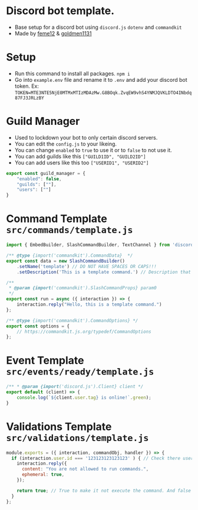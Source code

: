 # Discord bot template.
- Base setup for a discord bot using `discord.js` `dotenv` and `commandkit`
- Made by [feme12](https://discord.com/users/696158716617031711) & [goldmen1131](https://discord.com/users/634140757812314114)

# Setup
- Run this command to install all packages. ``npm i``
- Go into `example.env` file and rename it to `.env` and add your discord bot token. Ex: `TOKEN=MTE3NTE5NjE0MTMxMTIzMDAzMw.G8BOqk.ZvqEW9vhS4YNMJQVKLDTO4INbdq87FJ3JRLzBY`

# Guild Manager
- Used to lockdown your bot to only certain discord servers.
- You can edit the `config.js` to your likeing.
- You can change `enabled` to `true` to use it or to `false` to not use it.
- You can add guilds like this `["GUILD1ID", "GUILD2ID"]`
- You can add users like this too `["USERID1", "USERID2"]`
```js
export const guild_manager = {
    "enabled": false,
    "guilds": [""],
    "users": [""]
}
```

# Command Template `src/commands/template.js`
```js
import { EmbedBuilder, SlashCommandBuilder, TextChannel } from 'discord.js';

/** @type {import('commandkit').CommandData}  */
export const data = new SlashCommandBuilder()
    .setName('template') // DO NOT HAVE SPACES OR CAPS!!!
    .setDescription('This is a template command.') // Description that shows up.

/**
 * @param {import('commandkit').SlashCommandProps} param0 
 */
export const run = async ({ interaction }) => {
    interaction.reply("Hello, this is a template command.")
};

/** @type {import('commandkit').CommandOptions} */
export const options = {
    // https://commandkit.js.org/typedef/CommandOptions  
};
```

# Event Template `src/events/ready/template.js`
```js
/** * @param {import('discord.js').Client} client */
export default (client) => {
    console.log(`${client.user.tag} is online!`.green);
}
```

# Validations Template `src/validations/template.js`
```js
module.exports = ({ interaction, commandObj, handler }) => {
  if (interaction.user.id === '123123123123123' ) { // Check there user id.
    interaction.reply({
      content: "You are not allowed to run commands.",
      ephemeral: true,
    });

    return true; // True to make it not execute the command. And false to make it execute the command.
  }
};
```